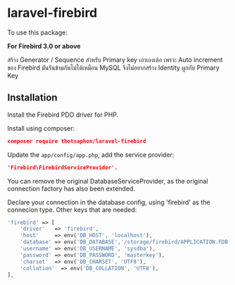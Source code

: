 # laravel-firebird

To use this package:

**For Firebird 3.0 or above**

สร้าง Generator / Sequence สำหรับ Primary key เอาเองเด้อ เพราะ Auto increment ของ Firebird มันรันข้ามกันไม่ได้เหมือน MySQL จึงไม่อยากสร้าง Identity ผูกกับ Primary Key

Installation
------------

Install the Firebird PDO driver for PHP.


Install using composer:
```json
composer require thotsaphon/laravel-firebird
```

Update the `app/config/app.php`, add the service provider:
```json
'Firebird\FirebirdServiceProvider'.
```

You can remove the original DatabaseServiceProvider, as the original connection factory has also been extended.

Declare your connection in the database config, using 'firebird' as the
connecion type.
Other keys that are needed:
```php
'firebird' => [
    'driver'   => 'firebird',
    'host'     => env('DB_HOST', 'localhost'),
    'database' => env('DB_DATABASE','/storage/firebird/APPLICATION.FDB'),
    'username' => env('DB_USERNAME', 'sysdba'),
    'password' => env('DB_PASSWORD', 'masterkey'),
    'charset'  => env('DB_CHARSET', 'UTF8'),
    'collation'  => env('DB_COLLATION', 'UTF8'),
],
```